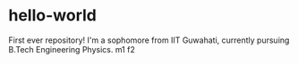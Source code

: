 # hello-world
First ever repository!
I'm a sophomore from IIT Guwahati, currently pursuing B.Tech Engineering Physics.
m1
f2